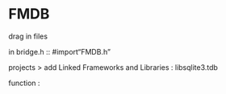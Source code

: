 # FMDB

drag in files

in bridge.h ::  \#import“FMDB.h”

 projects &gt; add Linked Frameworks and Libraries : libsqlite3.tdb

   function :

